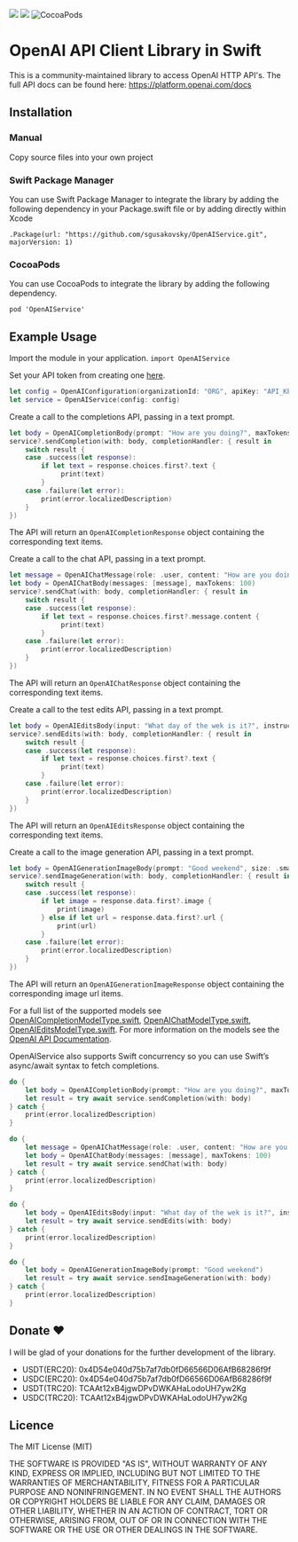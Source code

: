 
![](https://img.shields.io/github/license/sgusakovsky/OpenAIService) [![](https://img.shields.io/badge/SPM-supported-DE5C43.svg?style=flat)](https://swift.org/package-manager/) ![CocoaPods](https://img.shields.io/cocoapods/v/OpenAIService.svg)
# OpenAI API Client Library in Swift

This is a community-maintained library to access OpenAI HTTP API's. The full API docs can be found here:
https://platform.openai.com/docs

## Installation 

### Manual
Copy source files into your own project

### Swift Package Manager

You can use Swift Package Manager to integrate the library by adding the following dependency in your Package.swift file or by adding directly within Xcode

`.Package(url: "https://github.com/sgusakovsky/OpenAIService.git", majorVersion: 1)`

### CocoaPods

You can use CocoaPods to integrate the library by adding the following dependency.

`pod 'OpenAIService'`

## Example Usage

Import the module in your application.
`import OpenAIService`

Set your API token from creating one [here](https://platform.openai.com/account/api-keys).

```swift
let config = OpenAIConfiguration(organizationId: "ORG", apiKey: "API_KEY")
let service = OpenAIService(config: config)
```

Create a call to the completions API, passing in a text prompt.

```swift
let body = OpenAICompletionBody(prompt: "How are you doing?", maxTokens: 100)
service?.sendCompletion(with: body, completionHandler: { result in
    switch result {
    case .success(let response):
        if let text = response.choices.first?.text {
             print(text)
        }
    case .failure(let error):
        print(error.localizedDescription)
    }
})
```
The API will return an `OpenAICompletionResponse` object containing the corresponding text items.

Create a call to the chat API, passing in a text prompt.

```swift
let message = OpenAIChatMessage(role: .user, content: "How are you doing?")
let body = OpenAIChatBody(messages: [message], maxTokens: 100)
service?.sendChat(with: body, completionHandler: { result in
    switch result {
    case .success(let response):
        if let text = response.choices.first?.message.content {
             print(text)
        }
    case .failure(let error):
        print(error.localizedDescription)
    }
})
```
The API will return an `OpenAIChatResponse` object containing the corresponding text items.

Create a call to the test edits API, passing in a text prompt.

```swift
let body = OpenAIEditsBody(input: "What day of the wek is it?", instruction: "Fix the spelling mistakes")
service?.sendEdits(with: body, completionHandler: { result in
    switch result {
    case .success(let response):
        if let text = response.choices.first?.text {
             print(text)
        }
    case .failure(let error):
        print(error.localizedDescription)
    }
})
```
The API will return an `OpenAIEditsResponse` object containing the corresponding text items.

Create a call to the image generation API, passing in a text prompt.

```swift
let body = OpenAIGenerationImageBody(prompt: "Good weekend", size: .small, responseFormat: .base64)
service?.sendImageGeneration(with: body, completionHandler: { result in
    switch result {
    case .success(let response):
        if let image = response.data.first?.image {
            print(image)
        } else if let url = response.data.first?.url {
            print(url)
        }
    case .failure(let error):
        print(error.localizedDescription)
    }
})
```
The API will return an `OpenAIGenerationImageResponse` object containing the corresponding image url items.

For a full list of the supported models see [OpenAICompletionModelType.swift](https://github.com/gusakovsky/OpenAIService/blob/main/Sources/OpenAIService/Models/Completion/OpenAICompletionModelType.swift), [OpenAIChatModelType.swift](https://github.com/gusakovsky/OpenAIService/blob/main/Sources/OpenAIService/Models/Chat/OpenAIChatModelType.swift), [OpenAIEditsModelType.swift](https://github.com/gusakovsky/OpenAIService/blob/main/Sources/OpenAIService/Models/Edits/OpenAIEditsModelType.swift). For more information on the models see the [OpenAI API Documentation](https://platform.openai.com/docs/models).

OpenAIService also supports Swift concurrency so you can use Swift’s async/await syntax to fetch completions.

```swift
do {
    let body = OpenAICompletionBody(prompt: "How are you doing?", maxTokens: 100)
    let result = try await service.sendCompletion(with: body)
} catch {
    print(error.localizedDescription)
}
```
```swift
do {
    let message = OpenAIChatMessage(role: .user, content: "How are you doing?")
    let body = OpenAIChatBody(messages: [message], maxTokens: 100)
    let result = try await service.sendChat(with: body)
} catch {
    print(error.localizedDescription)
}
```

```swift
do {
    let body = OpenAIEditsBody(input: "What day of the wek is it?", instruction: "Fix the spelling mistakes")
    let result = try await service.sendEdits(with: body)
} catch {
    print(error.localizedDescription)
}
```

```swift
do {
    let body = OpenAIGenerationImageBody(prompt: "Good weekend")
    let result = try await service.sendImageGeneration(with: body)
} catch {
    print(error.localizedDescription)
}
```

## Donate ❤️

I will be glad of your donations for the further development of the library.

- USDT(ERC20): 0x4D54e040d75b7af7db0fD66566D06AfB68286f9f
- USDC(ERC20): 0x4D54e040d75b7af7db0fD66566D06AfB68286f9f
- USDT(TRC20): TCAAt12xB4jgwDPvDWKAHaLodoUH7yw2Kg
- USDC(TRC20): TCAAt12xB4jgwDPvDWKAHaLodoUH7yw2Kg

## Licence 

The MIT License (MIT)

THE SOFTWARE IS PROVIDED "AS IS", WITHOUT WARRANTY OF ANY KIND, EXPRESS OR IMPLIED, INCLUDING BUT NOT LIMITED TO THE WARRANTIES OF MERCHANTABILITY, FITNESS FOR A PARTICULAR PURPOSE AND NONINFRINGEMENT. IN NO EVENT SHALL THE AUTHORS OR COPYRIGHT HOLDERS BE LIABLE FOR ANY CLAIM, DAMAGES OR OTHER LIABILITY, WHETHER IN AN ACTION OF CONTRACT, TORT OR OTHERWISE, ARISING FROM, OUT OF OR IN CONNECTION WITH THE SOFTWARE OR THE USE OR OTHER DEALINGS IN THE SOFTWARE.
